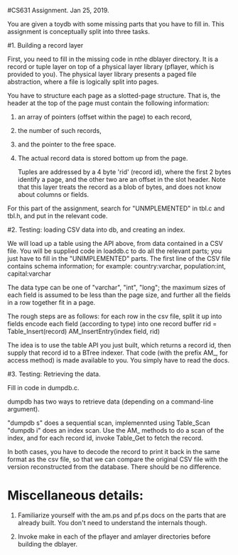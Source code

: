 #CS631 Assignment.  Jan 25, 2019.

You are given a toydb with some missing parts that you have to fill in.
This assignment is conceptually split into three tasks. 

#1. Building a record layer

First, you need to fill in the missing code in nthe dblayer directory. It is a record or tuple layer on top of a physical layer library (pflayer, which is provided to you). The physical layer library presents a paged file abstraction, where a file is logically split into pages. 

You have to structure each page as a slotted-page structure. That is, the header at the top of the page must contain the following information:

1. an array of pointers (offset within the page) to each record, 

2. the number of such records, 

3. and the pointer to the free space. 

4. The actual record data is stored bottom up from the  page. 

   Tuples are addressed by a 4 byte 'rid' (record id), where the first 2 bytes identify a page, and the other two are an offset in the slot header.
   Note that this layer treats the record as a blob of bytes, and does not know about columns or fields. 

For this part of the assignment, search for "UNMPLEMENTED" in tbl.c and tbl.h, and put in the relevant code.

#2. Testing: loading CSV data into db, and creating an index.

We will load up a table using the API above, from data contained in a CSV file. You will be supplied code in loaddb.c to do all the relevant parts; you just have to fill in the "UNIMPLEMENTED" parts.
The first line of the CSV file contains schema information; for example:
      country:varchar,  population:int, capital:varchar

The data type can be one of "varchar", "int", "long"; the maximum sizes of each field is assumed to be less than the page size, and further all the fields in a row together fit in a page.

The rough steps are as follows:
     for each row in the csv file,
          split it up into fields
	  encode each field (according to type) into one record buffer
	  rid = Table_Insert(record)
	  AM_InsertEntry(index field, rid)

The idea is to use the table API you just built, which returns a record id, then supply that record id to a BTree indexer. That code (with the prefix AM_, for access method) is made available to you. You simply have to read the docs.

#3. Testing: Retrieving the data.

Fill in code in dumpdb.c.

dumpdb has two ways to retrieve data (depending on a command-line argument).

"dumpdb s" does a sequential scan, implemennted using Table_Scan
"dumpdb i" does an index scan. Use the AM_ methods to do a scan of the index, and for each record id, invoke
Table_Get to fetch the record. 

In both cases, you have to decode the record to print it back in the same format as the csv file, so that we can compare the original CSV file with the version reconstructed from the database. There should be no difference.


# Miscellaneous details:

1. Familiarize yourself with the am.ps and pf.ps docs on the parts that are already built. You don't need to
    understand the internals though.

2. Invoke make in each of the pflayer and amlayer directories before building the dblayer.
